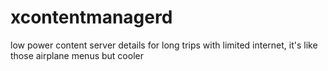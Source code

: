 # xcontentmanagerd
low power content server details for long trips with limited internet, it's like those airplane menus but cooler
